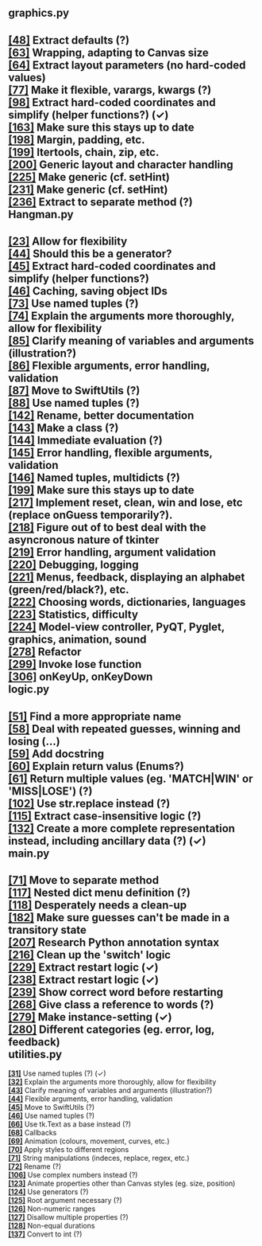 graphics.py
-----------

[**[48]**](https://github.com/SwiftsNamesake/Hangman/blob/master/graphics.py#L48 "View") Extract defaults (?)<br/>[**[63]**](https://github.com/SwiftsNamesake/Hangman/blob/master/graphics.py#L63 "View") Wrapping, adapting to Canvas size<br/>[**[64]**](https://github.com/SwiftsNamesake/Hangman/blob/master/graphics.py#L64 "View") Extract layout parameters (no hard-coded values)<br/>[**[77]**](https://github.com/SwiftsNamesake/Hangman/blob/master/graphics.py#L77 "View") Make it flexible, varargs, kwargs (?)<br/>[**[98]**](https://github.com/SwiftsNamesake/Hangman/blob/master/graphics.py#L98 "View") Extract hard-coded coordinates and simplify (helper functions?) (✓)<br/>[**[163]**](https://github.com/SwiftsNamesake/Hangman/blob/master/graphics.py#L163 "View") Make sure this stays up to date<br/>[**[198]**](https://github.com/SwiftsNamesake/Hangman/blob/master/graphics.py#L198 "View") Margin, padding, etc.<br/>[**[199]**](https://github.com/SwiftsNamesake/Hangman/blob/master/graphics.py#L199 "View") Itertools, chain, zip, etc.<br/>[**[200]**](https://github.com/SwiftsNamesake/Hangman/blob/master/graphics.py#L200 "View") Generic layout and character handling<br/>[**[225]**](https://github.com/SwiftsNamesake/Hangman/blob/master/graphics.py#L225 "View") Make generic (cf. setHint)<br/>[**[231]**](https://github.com/SwiftsNamesake/Hangman/blob/master/graphics.py#L231 "View") Make generic (cf. setHint)<br/>[**[236]**](https://github.com/SwiftsNamesake/Hangman/blob/master/graphics.py#L236 "View") Extract to separate method (?)<br/>
Hangman.py
----------

[**[23]**](https://github.com/SwiftsNamesake/Hangman/blob/master/graphics.py#L23 "View") Allow for flexibility<br/>[**[44]**](https://github.com/SwiftsNamesake/Hangman/blob/master/graphics.py#L44 "View") Should this be a generator?<br/>[**[45]**](https://github.com/SwiftsNamesake/Hangman/blob/master/graphics.py#L45 "View") Extract hard-coded coordinates and simplify (helper functions?)<br/>[**[46]**](https://github.com/SwiftsNamesake/Hangman/blob/master/graphics.py#L46 "View") Caching, saving object IDs<br/>[**[73]**](https://github.com/SwiftsNamesake/Hangman/blob/master/graphics.py#L73 "View") Use named tuples (?)<br/>[**[74]**](https://github.com/SwiftsNamesake/Hangman/blob/master/graphics.py#L74 "View") Explain the arguments more thoroughly, allow for flexibility<br/>[**[85]**](https://github.com/SwiftsNamesake/Hangman/blob/master/graphics.py#L85 "View") Clarify meaning of variables and arguments (illustration?)<br/>[**[86]**](https://github.com/SwiftsNamesake/Hangman/blob/master/graphics.py#L86 "View") Flexible arguments, error handling, validation<br/>[**[87]**](https://github.com/SwiftsNamesake/Hangman/blob/master/graphics.py#L87 "View") Move to SwiftUtils (?)<br/>[**[88]**](https://github.com/SwiftsNamesake/Hangman/blob/master/graphics.py#L88 "View") Use named tuples (?)<br/>[**[142]**](https://github.com/SwiftsNamesake/Hangman/blob/master/graphics.py#L142 "View") Rename, better documentation<br/>[**[143]**](https://github.com/SwiftsNamesake/Hangman/blob/master/graphics.py#L143 "View") Make a class (?)<br/>[**[144]**](https://github.com/SwiftsNamesake/Hangman/blob/master/graphics.py#L144 "View") Immediate evaluation (?)<br/>[**[145]**](https://github.com/SwiftsNamesake/Hangman/blob/master/graphics.py#L145 "View") Error handling, flexible arguments, validation<br/>[**[146]**](https://github.com/SwiftsNamesake/Hangman/blob/master/graphics.py#L146 "View") Named tuples, multidicts (?)<br/>[**[199]**](https://github.com/SwiftsNamesake/Hangman/blob/master/graphics.py#L199 "View") Make sure this stays up to date<br/>[**[217]**](https://github.com/SwiftsNamesake/Hangman/blob/master/graphics.py#L217 "View") Implement reset, clean, win and lose, etc (replace onGuess temporarily?).<br/>[**[218]**](https://github.com/SwiftsNamesake/Hangman/blob/master/graphics.py#L218 "View") Figure out of to best deal with the asyncronous nature of tkinter<br/>[**[219]**](https://github.com/SwiftsNamesake/Hangman/blob/master/graphics.py#L219 "View") Error handling, argument validation<br/>[**[220]**](https://github.com/SwiftsNamesake/Hangman/blob/master/graphics.py#L220 "View") Debugging, logging<br/>[**[221]**](https://github.com/SwiftsNamesake/Hangman/blob/master/graphics.py#L221 "View") Menus, feedback, displaying an alphabet (green/red/black?), etc.<br/>[**[222]**](https://github.com/SwiftsNamesake/Hangman/blob/master/graphics.py#L222 "View") Choosing words, dictionaries, languages<br/>[**[223]**](https://github.com/SwiftsNamesake/Hangman/blob/master/graphics.py#L223 "View") Statistics, difficulty<br/>[**[224]**](https://github.com/SwiftsNamesake/Hangman/blob/master/graphics.py#L224 "View") Model-view controller, PyQT, Pyglet, graphics, animation, sound<br/>[**[278]**](https://github.com/SwiftsNamesake/Hangman/blob/master/graphics.py#L278 "View") Refactor<br/>[**[299]**](https://github.com/SwiftsNamesake/Hangman/blob/master/graphics.py#L299 "View") Invoke lose function<br/>[**[306]**](https://github.com/SwiftsNamesake/Hangman/blob/master/graphics.py#L306 "View") onKeyUp, onKeyDown<br/>
logic.py
--------

[**[51]**](https://github.com/SwiftsNamesake/Hangman/blob/master/graphics.py#L51 "View") Find a more appropriate name<br/>[**[58]**](https://github.com/SwiftsNamesake/Hangman/blob/master/graphics.py#L58 "View") Deal with repeated guesses, winning and losing (...)<br/>[**[59]**](https://github.com/SwiftsNamesake/Hangman/blob/master/graphics.py#L59 "View") Add docstring<br/>[**[60]**](https://github.com/SwiftsNamesake/Hangman/blob/master/graphics.py#L60 "View") Explain return valus (Enums?)<br/>[**[61]**](https://github.com/SwiftsNamesake/Hangman/blob/master/graphics.py#L61 "View") Return multiple values (eg. 'MATCH|WIN' or 'MISS|LOSE') (?)<br/>[**[102]**](https://github.com/SwiftsNamesake/Hangman/blob/master/graphics.py#L102 "View") Use str.replace instead (?)<br/>[**[115]**](https://github.com/SwiftsNamesake/Hangman/blob/master/graphics.py#L115 "View") Extract case-insensitive logic (?)<br/>[**[132]**](https://github.com/SwiftsNamesake/Hangman/blob/master/graphics.py#L132 "View") Create a more complete representation instead, including ancillary data (?) (✓)<br/>
main.py
-------

[**[71]**](https://github.com/SwiftsNamesake/Hangman/blob/master/graphics.py#L71 "View") Move to separate method<br/>[**[117]**](https://github.com/SwiftsNamesake/Hangman/blob/master/graphics.py#L117 "View") Nested dict menu definition (?)<br/>[**[118]**](https://github.com/SwiftsNamesake/Hangman/blob/master/graphics.py#L118 "View") Desperately needs a clean-up<br/>[**[182]**](https://github.com/SwiftsNamesake/Hangman/blob/master/graphics.py#L182 "View") Make sure guesses can't be made in a transitory state<br/>[**[207]**](https://github.com/SwiftsNamesake/Hangman/blob/master/graphics.py#L207 "View") Research Python annotation syntax<br/>[**[216]**](https://github.com/SwiftsNamesake/Hangman/blob/master/graphics.py#L216 "View") Clean up the 'switch' logic<br/>[**[229]**](https://github.com/SwiftsNamesake/Hangman/blob/master/graphics.py#L229 "View") Extract restart logic (✓)<br/>[**[238]**](https://github.com/SwiftsNamesake/Hangman/blob/master/graphics.py#L238 "View") Extract restart logic (✓)<br/>[**[239]**](https://github.com/SwiftsNamesake/Hangman/blob/master/graphics.py#L239 "View") Show correct word before restarting<br/>[**[268]**](https://github.com/SwiftsNamesake/Hangman/blob/master/graphics.py#L268 "View") Give class a reference to words (?)<br/>[**[279]**](https://github.com/SwiftsNamesake/Hangman/blob/master/graphics.py#L279 "View") Make instance-setting (✓)<br/>[**[280]**](https://github.com/SwiftsNamesake/Hangman/blob/master/graphics.py#L280 "View") Different categories (eg. error, log, feedback)<br/>
utilities.py
------------

[**[31]**](https://github.com/SwiftsNamesake/Hangman/blob/master/graphics.py#L31 "View") Use named tuples (?) (✓)<br/>[**[32]**](https://github.com/SwiftsNamesake/Hangman/blob/master/graphics.py#L32 "View") Explain the arguments more thoroughly, allow for flexibility<br/>[**[43]**](https://github.com/SwiftsNamesake/Hangman/blob/master/graphics.py#L43 "View") Clarify meaning of variables and arguments (illustration?)<br/>[**[44]**](https://github.com/SwiftsNamesake/Hangman/blob/master/graphics.py#L44 "View") Flexible arguments, error handling, validation<br/>[**[45]**](https://github.com/SwiftsNamesake/Hangman/blob/master/graphics.py#L45 "View") Move to SwiftUtils (?)<br/>[**[46]**](https://github.com/SwiftsNamesake/Hangman/blob/master/graphics.py#L46 "View") Use named tuples (?)<br/>[**[66]**](https://github.com/SwiftsNamesake/Hangman/blob/master/graphics.py#L66 "View") Use tk.Text as a base instead (?)<br/>[**[68]**](https://github.com/SwiftsNamesake/Hangman/blob/master/graphics.py#L68 "View") Callbacks<br/>[**[69]**](https://github.com/SwiftsNamesake/Hangman/blob/master/graphics.py#L69 "View") Animation (colours, movement, curves, etc.)<br/>[**[70]**](https://github.com/SwiftsNamesake/Hangman/blob/master/graphics.py#L70 "View") Apply styles to different regions<br/>[**[71]**](https://github.com/SwiftsNamesake/Hangman/blob/master/graphics.py#L71 "View") String manipulations (indeces, replace, regex, etc.)<br/>[**[72]**](https://github.com/SwiftsNamesake/Hangman/blob/master/graphics.py#L72 "View") Rename (?)<br/>[**[106]**](https://github.com/SwiftsNamesake/Hangman/blob/master/graphics.py#L106 "View") Use complex numbers instead (?)<br/>[**[123]**](https://github.com/SwiftsNamesake/Hangman/blob/master/graphics.py#L123 "View") Animate properties other than Canvas styles (eg. size, position)<br/>[**[124]**](https://github.com/SwiftsNamesake/Hangman/blob/master/graphics.py#L124 "View") Use generators (?)<br/>[**[125]**](https://github.com/SwiftsNamesake/Hangman/blob/master/graphics.py#L125 "View") Root argument necessary (?)<br/>[**[126]**](https://github.com/SwiftsNamesake/Hangman/blob/master/graphics.py#L126 "View") Non-numeric ranges<br/>[**[127]**](https://github.com/SwiftsNamesake/Hangman/blob/master/graphics.py#L127 "View") Disallow multiple properties (?)<br/>[**[128]**](https://github.com/SwiftsNamesake/Hangman/blob/master/graphics.py#L128 "View") Non-equal durations<br/>[**[137]**](https://github.com/SwiftsNamesake/Hangman/blob/master/graphics.py#L137 "View") Convert to int (?)<br/>
